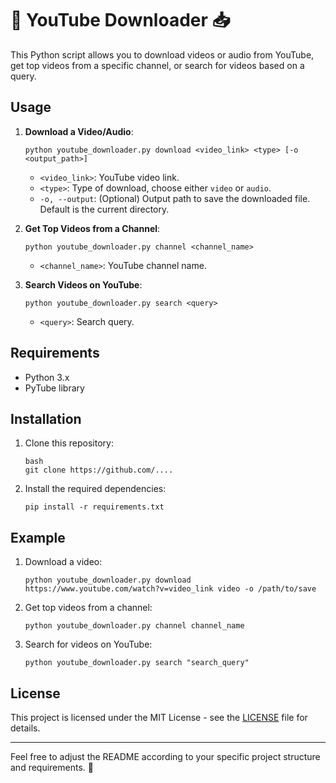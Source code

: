 # 🎥 YouTube Downloader 📥

This Python script allows you to download videos or audio from YouTube, get top videos from a specific channel, or search for videos based on a query.

## Usage

1. **Download a Video/Audio**:
   ```
   python youtube_downloader.py download <video_link> <type> [-o <output_path>]
   ```

   - `<video_link>`: YouTube video link.
   - `<type>`: Type of download, choose either `video` or `audio`.
   - `-o, --output`: (Optional) Output path to save the downloaded file. Default is the current directory.

2. **Get Top Videos from a Channel**:
   ```
   python youtube_downloader.py channel <channel_name>
   ```

   - `<channel_name>`: YouTube channel name.

3. **Search Videos on YouTube**:
   ```
   python youtube_downloader.py search <query>
   ```

   - `<query>`: Search query.

## Requirements

- Python 3.x
- PyTube library

## Installation

1. Clone this repository:
   ```
   bash
   git clone https://github.com/....
   ```

2. Install the required dependencies:
   ```
   pip install -r requirements.txt
   ```

## Example

1. Download a video:
   ```
   python youtube_downloader.py download https://www.youtube.com/watch?v=video_link video -o /path/to/save
   ```

2. Get top videos from a channel:
   ```
   python youtube_downloader.py channel channel_name
   ```

3. Search for videos on YouTube:
   ```
   python youtube_downloader.py search "search_query"
   ```

## License

This project is licensed under the MIT License - see the [LICENSE](LICENSE) file for details.

---

Feel free to adjust the README according to your specific project structure and requirements. 🚀
